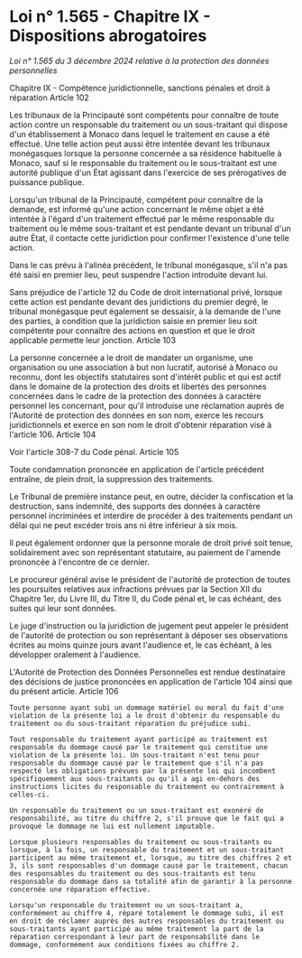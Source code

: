 # Loi n° 1.565 - Chapitre IX - Dispositions abrogatoires

*Loi n° 1.565 du 3 décembre 2024 relative à la protection des données personnelles*

Chapitre IX - Compétence juridictionnelle, sanctions pénales et droit à réparation
Article 102

Les tribunaux de la Principauté sont compétents pour connaître de toute action contre un responsable du traitement ou un sous-traitant qui dispose d'un établissement à Monaco dans lequel le traitement en cause a été effectué. Une telle action peut aussi être intentée devant les tribunaux monégasques lorsque la personne concernée a sa résidence habituelle à Monaco, sauf si le responsable du traitement ou le sous-traitant est une autorité publique d'un État agissant dans l'exercice de ses prérogatives de puissance publique.

Lorsqu'un tribunal de la Principauté, compétent pour connaître de la demande, est informé qu'une action concernant le même objet a été intentée à l'égard d'un traitement effectué par le même responsable du traitement ou le même sous-traitant et est pendante devant un tribunal d'un autre État, il contacte cette juridiction pour confirmer l'existence d'une telle action.

Dans le cas prévu à l'alinéa précédent, le tribunal monégasque, s'il n'a pas été saisi en premier lieu, peut suspendre l'action introduite devant lui.

Sans préjudice de l'article 12 du Code de droit international privé, lorsque cette action est pendante devant des juridictions du premier degré, le tribunal monégasque peut également se dessaisir, à la demande de l'une des parties, à condition que la juridiction saisie en premier lieu soit compétente pour connaître des actions en question et que le droit applicable permette leur jonction.
Article 103

La personne concernée a le droit de mandater un organisme, une organisation ou une association à but non lucratif, autorisé à Monaco ou reconnu, dont les objectifs statutaires sont d'intérêt public et qui est actif dans le domaine de la protection des droits et libertés des personnes concernées dans le cadre de la protection des données à caractère personnel les concernant, pour qu'il introduise une réclamation auprès de l'Autorité de protection des données en son nom, exerce les recours juridictionnels et exerce en son nom le droit d'obtenir réparation visé à l'article 106.
Article 104

Voir l'article 308-7 du Code pénal.
Article 105

Toute condamnation prononcée en application de l'article précédent entraîne, de plein droit, la suppression des traitements.

Le Tribunal de première instance peut, en outre, décider la confiscation et la destruction, sans indemnité, des supports des données à caractère personnel incriminées et interdire de procéder à des traitements pendant un délai qui ne peut excéder trois ans ni être inférieur à six mois.

Il peut également ordonner que la personne morale de droit privé soit tenue, solidairement avec son représentant statutaire, au paiement de l'amende prononcée à l'encontre de ce dernier.

Le procureur général avise le président de l'autorité de protection de toutes les poursuites relatives aux infractions prévues par la Section XII du Chapitre 1er, du Livre III, du Titre II, du Code pénal et, le cas échéant, des suites qui leur sont données.

Le juge d'instruction ou la juridiction de jugement peut appeler le président de l'autorité de protection ou son représentant à déposer ses observations écrites au moins quinze jours avant l'audience et, le cas échéant, à les développer oralement à l'audience.

L'Autorité de Protection des Données Personnelles est rendue destinataire des décisions de justice prononcées en application de l'article 104 ainsi que du présent article.
Article 106

    Toute personne ayant subi un dommage matériel ou moral du fait d'une violation de la présente loi a le droit d'obtenir du responsable du traitement ou du sous-traitant réparation du préjudice subi.

    Tout responsable du traitement ayant participé au traitement est responsable du dommage causé par le traitement qui constitue une violation de la présente loi. Un sous-traitant n'est tenu pour responsable du dommage causé par le traitement que s'il n'a pas respecté les obligations prévues par la présente loi qui incombent spécifiquement aux sous-traitants ou qu'il a agi en-dehors des instructions licites du responsable du traitement ou contrairement à celles-ci.

    Un responsable du traitement ou un sous-traitant est exonéré de responsabilité, au titre du chiffre 2, s'il prouve que le fait qui a provoqué le dommage ne lui est nullement imputable.

    Lorsque plusieurs responsables du traitement ou sous-traitants ou lorsque, à la fois, un responsable du traitement et un sous-traitant participent au même traitement et, lorsque, au titre des chiffres 2 et 3, ils sont responsables d'un dommage causé par le traitement, chacun des responsables du traitement ou des sous-traitants est tenu responsable du dommage dans sa totalité afin de garantir à la personne concernée une réparation effective.

    Lorsqu'un responsable du traitement ou un sous-traitant a, conformément au chiffre 4, réparé totalement le dommage subi, il est en droit de réclamer auprès des autres responsables du traitement ou sous-traitants ayant participé au même traitement la part de la réparation correspondant à leur part de responsabilité dans le dommage, conformément aux conditions fixées au chiffre 2.

